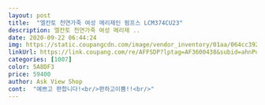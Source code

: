 ```yaml
---
layout: post 
title:  "엘칸토 천연가죽 여성 메리제인 펌프스 LCM374CU23" 
description: 엘칸토 천연가죽 여성 메리제 ..
date: 2020-09-22 06:44:24 
img: https://static.coupangcdn.com/image/vendor_inventory/01aa/064cc392e7be6d3163618fd90f91b9154b4594c40ef339c4952d2ebb40b3.jpg 
linkUrl: https://link.coupang.com/re/AFFSDP?lptag=AF3600438&subid=ahnPublicAsk&pageKey=1784665834&itemId=3038742862&vendorItemId=71026812017&traceid=V0-113-45917f3fab7f64b2 
categories: [1007] 
color: 5A8DF3 
price: 59400 
author: Ask View Shop 
cont:  "예쁘고 편합니다!<br/>편하고이쁨!!<br/>" 
---
```

